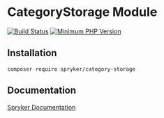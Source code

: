 # CategoryStorage Module
[![Build Status](https://travis-ci.org/spryker/category-storage.svg)](https://travis-ci.org/spryker/category-storage)
[![Minimum PHP Version](https://img.shields.io/badge/php-%3E%3D%207.3-8892BF.svg)](https://php.net/)

## Installation

```
composer require spryker/category-storage
```

## Documentation

[Spryker Documentation](https://spryker.github.io)
